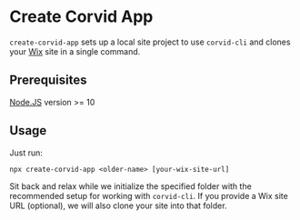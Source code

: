 # Create Corvid App

`create-corvid-app` sets up a local site project to use `corvid-cli` and clones your [Wix](https://www.wix.com) site in a single command.

## Prerequisites
[Node.JS](https://nodejs.org) version >= 10 

## Usage

Just run:

```
npx create-corvid-app <older-name> [your-wix-site-url]
```

Sit back and relax while we initialize the specified folder with the recommended setup for working with `corvid-cli`.
If you provide a Wix site URL (optional), we will also clone your site into that folder.